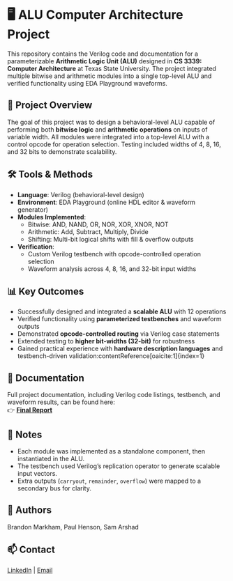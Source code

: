 # 🖥️ ALU Computer Architecture Project

This repository contains the Verilog code and documentation for a parameterizable **Arithmetic Logic Unit (ALU)** designed in **CS 3339: Computer Architecture** at Texas State University. The project integrated multiple bitwise and arithmetic modules into a single top-level ALU and verified functionality using EDA Playground waveforms.

## 📄 Project Overview
The goal of this project was to design a behavioral-level ALU capable of performing both **bitwise logic** and **arithmetic operations** on inputs of variable width. All modules were integrated into a top-level ALU with a control opcode for operation selection. Testing included widths of 4, 8, 16, and 32 bits to demonstrate scalability.

## 🛠 Tools & Methods
- **Language**: Verilog (behavioral-level design)
- **Environment**: EDA Playground (online HDL editor & waveform generator)
- **Modules Implemented**:
  - Bitwise: AND, NAND, OR, NOR, XOR, XNOR, NOT  
  - Arithmetic: Add, Subtract, Multiply, Divide  
  - Shifting: Multi-bit logical shifts with fill & overflow outputs  
- **Verification**:
  - Custom Verilog testbench with opcode-controlled operation selection  
  - Waveform analysis across 4, 8, 16, and 32-bit input widths  

## 📊 Key Outcomes
- Successfully designed and integrated a **scalable ALU** with 12 operations  
- Verified functionality using **parameterized testbenches** and waveform outputs  
- Demonstrated **opcode-controlled routing** via Verilog case statements  
- Extended testing to **higher bit-widths (32-bit)** for robustness  
- Gained practical experience with **hardware description languages** and testbench-driven validation:contentReference[oaicite:1]{index=1}  

## 📄 Documentation
Full project documentation, including Verilog code listings, testbench, and waveform results, can be found here:  
👉 [**Final Report**](./docs/ALU_Final_Project.pdf)  

## 🔖 Notes
- Each module was implemented as a standalone component, then instantiated in the ALU.  
- The testbench used Verilog’s replication operator to generate scalable input vectors.  
- Extra outputs (`carryout`, `remainder`, `overflow`) were mapped to a secondary bus for clarity.  

## 📝 Authors
Brandon Markham, Paul Henson, Sam Arshad  

## 📫 Contact
[LinkedIn](https://www.linkedin.com/) | [Email](mailto:youremail@example.com)
